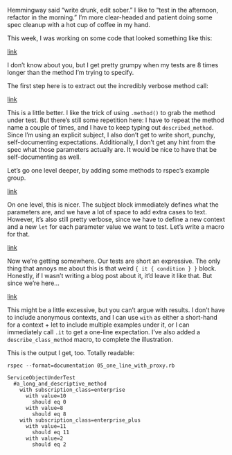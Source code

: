 Hemmingway said “write drunk, edit sober.” I like to “test in the afternoon, refactor in the morning.” I’m more clear-headed and patient doing some spec cleanup with a hot cup of coffee in my hand.

This week, I was working on some code that looked something like this:

[link](01_before.rb)

I don’t know about you, but I get pretty grumpy when my tests are 8 times longer than the method I’m trying to specify.

The first step here is to extract out the incredibly verbose method call:

[link](02_with_subject.rb)

This is a little better. I like the trick of using `.method()` to grab the method under test. But there’s still some repetition here: I have to repeat the method name a couple of times, and I have to keep typing out `described_method`. Since I’m using an explicit subject, I also don’t get to write short, punchy, self-documenting expectations. Additionally, I don’t get any hint from the spec what those parameters actually are. It would be nice to have that be self-documenting as well.

Let’s go one level deeper, by adding some methods to rspec’s example group.

[link](03_using_context_and_let.rb)

On one level, this is nicer. The subject block immediately defines what the parameters are, and we have a lot of space to add extra cases to text. However, it’s also still pretty verbose, since we have to define a new context and a new `let` for each parameter value we want to test. Let’s write a macro for that.

[link](04_using_with.rb)

Now we’re getting somewhere. Our tests are short an expressive. The only thing that annoys me about this is that weird `{ it { condition } }` block. Honestly, if I wasn’t writing a blog post about it, it’d leave it like that. But since we’re here…

[link](05_one_line_with_proxy.rb)

This might be a little excessive, but you can’t argue with results. I don’t have to include anonymous contexts, and I can use `with` as either a short-hand for a context + let to include multiple examples under it, or I can immediately call `.it` to get a one-line expectation. I’ve also added a `describe_class_method` macro, to complete the illustration.

This is the output I get, too. Totally readable:

```
rspec --format=documentation 05_one_line_with_proxy.rb

ServiceObjectUnderTest
  #a_long_and_descriptive_method
    with subscription_class=enterprise
      with value=10
        should eq 0
      with value=8
        should eq 8
    with subscription_class=enterprise_plus
      with value=11
        should eq 11
      with value=2
        should eq 2
```





 




